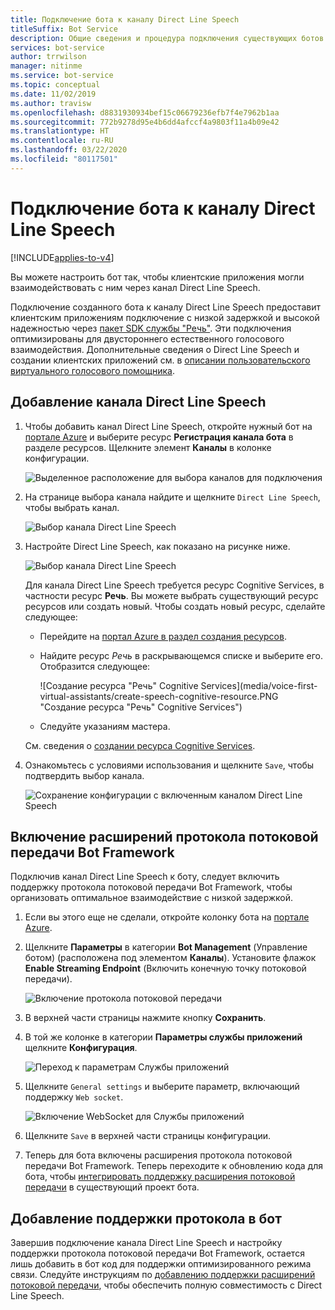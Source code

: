 ```yaml
---
title: Подключение бота к каналу Direct Line Speech
titleSuffix: Bot Service
description: Общие сведения и процедура подключения существующих ботов Bot Framework к каналу Direct Line Speech для двустороннего голосового взаимодействия с высокой степенью надежности и низкой задержкой.
services: bot-service
author: trrwilson
manager: nitinme
ms.service: bot-service
ms.topic: conceptual
ms.date: 11/02/2019
ms.author: travisw
ms.openlocfilehash: d8831930934bef15c06679236efb7f4e7962b1aa
ms.sourcegitcommit: 772b9278d95e4b6dd4afccf4a9803f11a4b09e42
ms.translationtype: HT
ms.contentlocale: ru-RU
ms.lasthandoff: 03/22/2020
ms.locfileid: "80117501"
---
```

# <a name="connect-a-bot-to-direct-line-speech"></a>Подключение бота к каналу Direct Line Speech

[!INCLUDE[applies-to-v4](includes/applies-to.md)]

Вы можете настроить бот так, чтобы клиентские приложения могли взаимодействовать с ним через канал Direct Line Speech.

Подключение созданного бота к каналу Direct Line Speech предоставит клиентским приложениям подключение с низкой задержкой и высокой надежностью через [пакет SDK службы "Речь"](https://aka.ms/speech/sdk). Эти подключения оптимизированы для двустороннего естественного голосового взаимодействия. Дополнительные сведения о Direct Line Speech и создании клиентских приложений см. в [описании пользовательского виртуального голосового помощника](https://aka.ms/bots/speech/va).

## <a name="add-the-direct-line-speech-channel"></a>Добавление канала Direct Line Speech

1. Чтобы добавить канал Direct Line Speech, откройте нужный бот на [портале Azure](https://portal.azure.com) и выберите ресурс **Регистрация канала бота** в разделе ресурсов. Щелкните элемент **Каналы** в колонке конфигурации.

    ![Выделенное расположение для выбора каналов для подключения](media/voice-first-virtual-assistants/bot-service-channel-directlinespeech-selectchannel.png "Выбор каналов")

1. На странице выбора канала найдите и щелкните `Direct Line Speech`, чтобы выбрать канал.

    ![Выбор канала Direct Line Speech](media/voice-first-virtual-assistants/bot-service-channel-directlinespeech-connectspeechchannel.png "Подключение к Direct Line Speech")

1. Настройте Direct Line Speech, как показано на рисунке ниже.

    ![Выбор канала Direct Line Speech](media/voice-first-virtual-assistants/bot-service-channel-directlinespeech-cognitivesericesaccount-selection.png "Выбор ресурса Cognitive Services")

    Для канала Direct Line Speech требуется ресурс Cognitive Services, в частности ресурс **Речь**. Вы можете выбрать существующий ресурс ресурсов или создать новый. Чтобы создать новый ресурс, сделайте следующее:

    - Перейдите на [портал Azure в раздел создания ресурсов](https://ms.portal.azure.com/#create/hub).
    - Найдите ресурс *Речь* в раскрывающемся списке и выберите его. Отобразится следующее:

        ![Создание ресурса "Речь" Cognitive Services](media/voice-first-virtual-assistants/create-speech-cognitive-resource.PNG "Создание ресурса "Речь" Cognitive Services")

    - Следуйте указаниям мастера.

    См. сведения о [создании ресурса Cognitive Services](https://docs.microsoft.com/azure/cognitive-services/cognitive-services-apis-create-account).

1. Ознакомьтесь с условиями использования и щелкните `Save`, чтобы подтвердить выбор канала.

    ![Сохранение конфигурации с включенным каналом Direct Line Speech](media/voice-first-virtual-assistants/bot-service-channel-directlinespeech-savechannel.png "Сохранение конфигурации канала")

## <a name="enable-the-bot-framework-protocol-streaming-extensions"></a>Включение расширений протокола потоковой передачи Bot Framework

Подключив канал Direct Line Speech к боту, следует включить поддержку протокола потоковой передачи Bot Framework, чтобы организовать оптимальное взаимодействие с низкой задержкой.

1. Если вы этого еще не сделали, откройте колонку бота на [портале Azure](https://portal.azure.com).

1. Щелкните **Параметры** в категории **Bot Management** (Управление ботом) (расположена под элементом **Каналы**). Установите флажок **Enable Streaming Endpoint** (Включить конечную точку потоковой передачи).

    ![Включение протокола потоковой передачи](media/voice-first-virtual-assistants/bot-service-channel-directlinespeech-enablestreamingsupport.png "Включение поддержки расширения потоковой передачи")

1. В верхней части страницы нажмите кнопку **Сохранить**.

1. В той же колонке в категории **Параметры службы приложений** щелкните **Конфигурация**.

    ![Переход к параметрам Службы приложений](media/voice-first-virtual-assistants/bot-service-channel-directlinespeech-configureappservice.png "Настройка Службы приложений")

1. Щелкните `General settings` и выберите параметр, включающий поддержку `Web socket`.

    ![Включение WebSocket для Службы приложений](media/voice-first-virtual-assistants/bot-service-channel-directlinespeech-enablewebsockets.png "Включение WebSocket")

1. Щелкните `Save` в верхней части страницы конфигурации.

1. Теперь для бота включены расширения протокола потоковой передачи Bot Framework. Теперь переходите к обновлению кода для бота, чтобы [интегрировать поддержку расширения потоковой передачи](https://aka.ms/botframework/addstreamingprotocolsupport) в существующий проект бота.

## <a name="adding-protocol-support-to-your-bot"></a>Добавление поддержки протокола в бот

Завершив подключение канала Direct Line Speech и настройку поддержки протокола потоковой передачи Bot Framework, остается лишь добавить в бот код для поддержки оптимизированного режима связи. Следуйте инструкциям по [добавлению поддержки расширений потоковой передачи](https://aka.ms/botframework/addstreamingprotocolsupport), чтобы обеспечить полную совместимость с Direct Line Speech.


